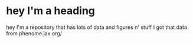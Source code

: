 # hey I'm a heading

hey I'm a repository that has lots of data and figures n' stuff
I got that data from
phenome.jax.org/
